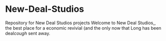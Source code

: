 # New-Deal-Studios
Repository for New Deal Studios projects
Welcome to New Deal Studios,, the best place for a economic revivial (and the only now that Long has been deal*cough* sent away.
